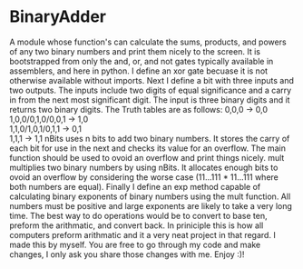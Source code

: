 # BinaryAdder
A module whose function's can calculate the sums, products, and powers of any two binary numbers and print them nicely to the screen. 
It is bootstrapped from only the and, or, and not gates typically available in assemblers, and here in python. 
I define an xor gate becuase it is not otherwise available without imports. 
Next I define a bit with three inputs and two outputs. The inputs include two digits of equal significance and a carry in from the next most significant digit. 
The input is three binary digits and it returns two binary digits.
The Truth tables are as follows: 
0,0,0 -> 0,0   
1,0,0/0,1,0/0,0,1 -> 1,0   
1,1,0/1,0,1/0,1,1 -> 0,1   
1,1,1 -> 1,1 
nBits uses n bits to add two binary numbers. It stores the carry of each bit for use in the next and checks its value for an overflow. 
The main function should be used to ovoid an overflow and print things nicely. 
mult multiplies two binary numbers by using nBits. It allocates enough bits to ovoid an overflow by considering the worse case (11...111 * 11...111 where both numbers are equal). 
Finally I define an exp method capable of calculating binary exponents of binary numbers using the mult function.
All numbers must be positive and large exponents are likely to take a very long time. The best way to do operations would be to convert to base ten, preform the arithmatic, and convert back. In priniciple this is how all computers preform arithmatic and it a very neat project in that regard. 
I made this by myself. You are free to go through my code and make changes, I only ask you share those changes with me. Enjoy :)!
